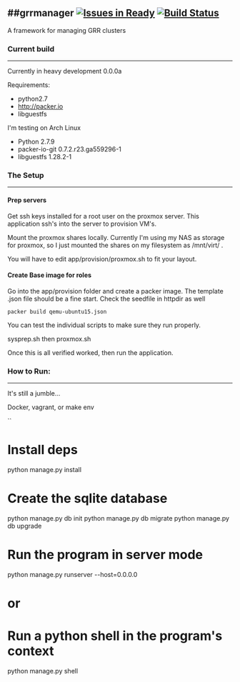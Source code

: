 ##grrmanager [![Issues in Ready](https://badge.waffle.io/thatarchguy/GRR-Manager.svg?label=ready&title=Ready)](http://waffle.io/thatarchguy/GRR-Manager) [![Build Status](https://travis-ci.org/thatarchguy/GRR-Manager.svg)](https://travis-ci.org/thatarchguy/GRR-Manager) 
----
A framework for managing GRR clusters 

### Current build
---
Currently in heavy development
0.0.0a

Requirements:
 - python2.7
 - http://packer.io
 - libguestfs


I'm testing on Arch Linux
 - Python 2.7.9
 - packer-io-git 0.7.2.r23.ga559296-1
 - libguestfs 1.28.2-1


### The Setup
---
#### Prep servers
Get ssh keys installed for a root user on the proxmox server. 
This application ssh's into the server to provision VM's.

Mount the proxmox shares locally. 
Currently I'm using my NAS as storage for proxmox, so I just mounted the shares on my filesystem as /mnt/virt/ .

You will have to edit app/provision/proxmox.sh to fit your layout.


#### Create Base image for roles
Go into the app/provision folder and create a packer image. 
The template .json file should be a fine start. Check the seedfile in httpdir as well
```
packer build qemu-ubuntu15.json
```

You can test the individual scripts to make sure they run properly.

sysprep.sh then proxmox.sh


Once this is all verified worked, then run the application.



### How to Run:
---
It's still a jumble...

Docker, vagrant, or make env

``
# Install deps
python manage.py install

# Create the sqlite database
python manage.py db init
python manage.py db migrate
python manage.py db upgrade

# Run the program in server mode
python manage.py runserver --host=0.0.0.0

# or

# Run a python shell in the program's context
python manage.py shell
```



